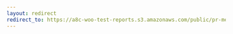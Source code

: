 ```yaml
---
layout: redirect
redirect_to: https://a8c-woo-test-reports.s3.amazonaws.com/public/pr-merge/38293/e2e/index.html
---
```

